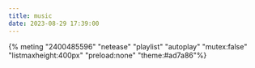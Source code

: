```yaml
---
title: music
date: 2023-08-29 17:39:00
---
```


{% meting "2400485596" "netease" "playlist" "autoplay" "mutex:false" "listmaxheight:400px" "preload:none" "theme:#ad7a86"%}
